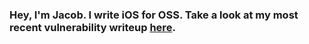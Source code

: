 ### Hey, I'm Jacob. I write iOS for OSS. Take a look at my most recent vulnerability writeup [here](https://gist.github.com/jacobprezant/a81dcf157dde880a1879fb72854651a0).
